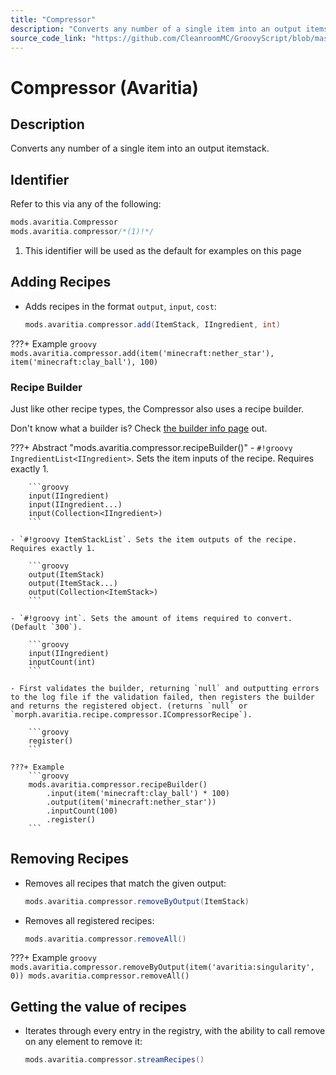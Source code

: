 ```yaml
---
title: "Compressor"
description: "Converts any number of a single item into an output itemstack."
source_code_link: "https://github.com/CleanroomMC/GroovyScript/blob/master/src/main/java/com/cleanroommc/groovyscript/compat/mods/avaritia/Compressor.java"
---
```


# Compressor (Avaritia)

## Description

Converts any number of a single item into an output itemstack.

## Identifier

Refer to this via any of the following:

```groovy hl_lines="2"
mods.avaritia.Compressor
mods.avaritia.compressor/*(1)!*/
```

1. This identifier will be used as the default for examples on this page

## Adding Recipes

- Adds recipes in the format `output`, `input`, `cost`:

    ```groovy
    mods.avaritia.compressor.add(ItemStack, IIngredient, int)
    ```

???+ Example
    ```groovy
    mods.avaritia.compressor.add(item('minecraft:nether_star'), item('minecraft:clay_ball'), 100)
    ```

### Recipe Builder

Just like other recipe types, the Compressor also uses a recipe builder.

Don't know what a builder is? Check [the builder info page](../../../groovy/builder.md) out.

???+ Abstract "mods.avaritia.compressor.recipeBuilder()"
    - `#!groovy IngredientList<IIngredient>`. Sets the item inputs of the recipe. Requires exactly 1.

        ```groovy
        input(IIngredient)
        input(IIngredient...)
        input(Collection<IIngredient>)
        ```

    - `#!groovy ItemStackList`. Sets the item outputs of the recipe. Requires exactly 1.

        ```groovy
        output(ItemStack)
        output(ItemStack...)
        output(Collection<ItemStack>)
        ```

    - `#!groovy int`. Sets the amount of items required to convert. (Default `300`).

        ```groovy
        input(IIngredient)
        inputCount(int)
        ```

    - First validates the builder, returning `null` and outputting errors to the log file if the validation failed, then registers the builder and returns the registered object. (returns `null` or `morph.avaritia.recipe.compressor.ICompressorRecipe`).

        ```groovy
        register()
        ```

    ???+ Example
        ```groovy
        mods.avaritia.compressor.recipeBuilder()
            .input(item('minecraft:clay_ball') * 100)
            .output(item('minecraft:nether_star'))
            .inputCount(100)
            .register()
        ```



## Removing Recipes

- Removes all recipes that match the given output:

    ```groovy
    mods.avaritia.compressor.removeByOutput(ItemStack)
    ```

- Removes all registered recipes:

    ```groovy
    mods.avaritia.compressor.removeAll()
    ```

???+ Example
    ```groovy
    mods.avaritia.compressor.removeByOutput(item('avaritia:singularity', 0))
    mods.avaritia.compressor.removeAll()
    ```

## Getting the value of recipes

- Iterates through every entry in the registry, with the ability to call remove on any element to remove it:

    ```groovy
    mods.avaritia.compressor.streamRecipes()
    ```
